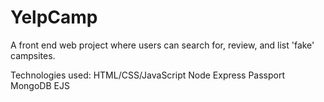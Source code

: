# YelpCamp

A front end web project where users can search for, review, and list 'fake' campsites.

Technologies used:
HTML/CSS/JavaScript
Node
Express
Passport
MongoDB
EJS
